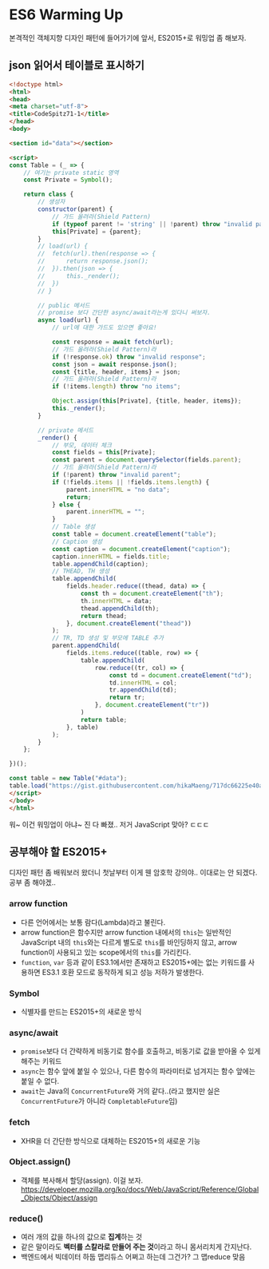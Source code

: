 # ES6 Warming Up

본격적인 객체지향 디자인 패턴에 들어가기에 앞서,
ES2015+로 워밍업 좀 해보자.

## json 읽어서 테이블로 표시하기

```html
<!doctype html>
<html>
<head>
<meta charset="utf-8">
<title>CodeSpitz71-1</title>
</head>
<body>

<section id="data"></section>

<script>
const Table = (_ => {
	// 여기는 private static 영역
	const Private = Symbol();

	return class {
		// 생성자
		constructor(parent) {
			// 가드 올려라(Shield Pattern)
			if (typeof parent != 'string' || !parent) throw "invalid param";
			this[Private] = {parent};
		}
		// load(url) {
		// 	fetch(url).then(response => {
		// 		return response.json();
		// 	}).then(json => {
		// 		this._render();
		// 	})
		// }

		// public 메서드	
		// promise 보다 간단한 async/await라는게 있다니 써보자.
		async load(url) {
			// url에 대한 가드도 있으면 좋아요!

			const response = await fetch(url);
			// 가드 올려라(Shield Pattern)라
			if (!response.ok) throw "invalid response";
			const json = await response.json();
			const {title, header, items} = json;
			// 가드 올려라(Shield Pattern)라
			if (!items.length) throw "no items";

			Object.assign(this[Private], {title, header, items});
			this._render();
		}

		// private 메서드
		_render() {
			// 부모, 데이터 체크
			const fields = this[Private];
			const parent = document.querySelector(fields.parent);
			// 가드 올려라(Shield Pattern)라
			if (!parent) throw "invalid parent";
			if (!fields.items || !fields.items.length) {
				parent.innerHTML = "no data";
				return;
			} else {
				parent.innerHTML = "";
			}
			// Table 생성
			const table = document.createElement("table");			
			// Caption 생성
			const caption = document.createElement("caption");
			caption.innerHTML = fields.title;
			table.appendChild(caption);
			// THEAD, TH 생성
			table.appendChild(
				fields.header.reduce((thead, data) => {
					const th = document.createElement("th");
					th.innerHTML = data;
					thead.appendChild(th);
					return thead;
				}, document.createElement("thead"))
			);
			// TR, TD 생성 및 부모에 TABLE 추가
			parent.appendChild(
				fields.items.reduce((table, row) => {
					table.appendChild(
						row.reduce((tr, col) => {
							const td = document.createElement("td");
							td.innerHTML = col;
							tr.appendChild(td);
							return tr;
						}, document.createElement("tr"))
					)
					return table;
				}, table)
			);
		}
	};

})();

const table = new Table("#data");
table.load("https://gist.githubusercontent.com/hikaMaeng/717dc66225e40a8fe8d1c40366d40957/raw/447d44b800ed98817b0d29681be90aa1ec36e4ac/71_1.json");
</script>
</body>
</html>
```

워~ 이건 워밍업이 아냐~ 진 다 빠졌..
저거 JavaScript 맞아? ㄷㄷㄷ

## 공부해야 할 ES2015+

디자인 패턴 좀 배워보러 왔더니 첫날부터 이게 웬 암호학 강의야.. 이대로는 안 되겠다. 공부 좀 해야겠..

### arrow function

- 다른 언어에서는 보통 람다(Lambda)라고 불린다.
- arrow function은 함수지만 arrow function 내에서의 `this`는 일반적인 JavaScript 내의 `this`와는 다르게 별도로 `this`를 바인딩하지 않고, arrow function이 사용되고 있는 scope에서의 `this`를 가리킨다.
- `function`, `var` 등과 같이 ES3.1에서만 존재하고 ES2015+에는 없는 키워드를 사용하면 ES3.1 호환 모드로 동작하게 되고 성능 저하가 발생한다.

### Symbol

- 식별자를 만드는 ES2015+의 새로운 방식

### async/await

- `promise`보다 더 간략하게 비동기로 함수를 호출하고, 비동기로 값을 받아올 수 있게 해주는 키워드
- `async`는 함수 앞에 붙일 수 있으나, 다른 함수의 파라미터로 넘겨지는 함수 앞에는 붙일 수 없다.
- `await`는 Java의 `ConcurrentFuture`와 거의 같다..(라고 했지만 실은 `ConcurrentFuture`가 아니라 `CompletableFuture`임)

### fetch

- XHR을 더 간단한 방식으로 대체하는 ES2015+의 새로운 기능

### Object.assign()

- 객체를 복사해서 할당(assign). 이걸 보자. https://developer.mozilla.org/ko/docs/Web/JavaScript/Reference/Global_Objects/Object/assign

### reduce()

- 여러 개의 값을 하나의 값으로 **집계**하는 것
- 같은 말이라도 **벡터를 스칼라로 만들어 주는 것**이라고 하니 몸서리치게 간지난다.
- 백엔드에서 빅데이터 하둡 맵리듀스 어쩌고 하는데 그건가? 그 맵reduce 맞음


